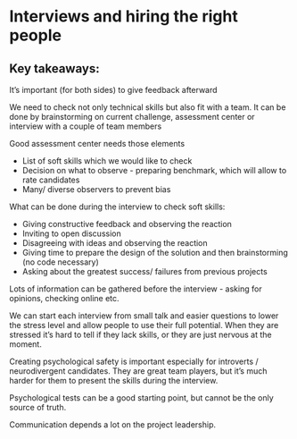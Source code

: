 # Interviews and hiring the right people

## Key takeaways:

It’s important (for both sides) to give feedback afterward

We need to check not only technical skills but also fit with a team. It can be done by brainstorming on current challenge, assessment center or interview with a couple of team members

Good assessment center needs those elements
- List of soft skills which we would like to check
- Decision on what to observe - preparing benchmark, which will allow to rate candidates
- Many/ diverse observers to prevent bias

What can be done during the interview to check soft skills:
- Giving constructive feedback and observing the reaction
- Inviting to open discussion
- Disagreeing with ideas and observing the reaction
- Giving time to prepare the design of the solution and then brainstorming (no code necessary)
- Asking about the greatest success/ failures from previous projects

Lots of information can be gathered before the interview - asking for opinions, checking online etc.

We can start each interview from small talk and easier questions to lower the stress level and allow people to use their full potential. When they are stressed it’s hard to tell if they lack skills, or they are just nervous at the moment.

Creating psychological safety is important especially for introverts / neurodivergent candidates. They are great team players, but it’s much harder for them to present the skills during the interview.

Psychological tests can be a good starting point, but cannot be the only source of truth.

Communication depends a lot on the project leadership.